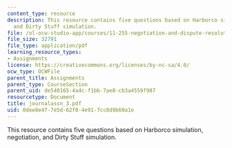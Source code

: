 ```yaml
---
content_type: resource
description: This resource contains five questions based on Harborco simulation, negotiation,
  and Dirty Stuff simulation.
file: /ol-ocw-studio-app/courses/11-255-negotiation-and-dispute-resolution-in-the-public-sector-spring-2005/0dee8e477e5d62f04e917cc8d9b60a1e_journalassn_3.pdf
file_size: 32791
file_type: application/pdf
learning_resource_types:
- Assignments
license: https://creativecommons.org/licenses/by-nc-sa/4.0/
ocw_type: OCWFile
parent_title: Assignments
parent_type: CourseSection
parent_uid: de540165-4a4c-f1bb-7ae8-cb3a4559f987
resourcetype: Document
title: journalassn_3.pdf
uid: 0dee8e47-7e5d-62f0-4e91-7cc8d9b60a1e
---
```

This resource contains five questions based on Harborco simulation, negotiation, and Dirty Stuff simulation.